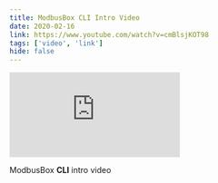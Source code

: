 ```yaml
---
title: ModbusBox CLI Intro Video
date: 2020-02-16
link: https://www.youtube.com/watch?v=cmBlsjKOT98
tags: ['video', 'link']
hide: false
---
```


<Embed
  src="https://www.youtube.com/embed/cmBlsjKOT98"
/>

ModbusBox **CLI** intro video